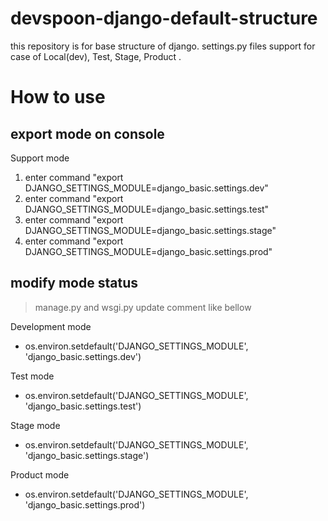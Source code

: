 # devspoon-django-default-structure
this repository is for base structure of django. settings.py files support for case of Local(dev), Test, Stage, Product .

# How to use
## export mode on console
Support mode
1. enter command "export DJANGO_SETTINGS_MODULE=django_basic.settings.dev"
2. enter command "export DJANGO_SETTINGS_MODULE=django_basic.settings.test"
3. enter command "export DJANGO_SETTINGS_MODULE=django_basic.settings.stage"
4. enter command "export DJANGO_SETTINGS_MODULE=django_basic.settings.prod"

## modify mode status
> manage.py and wsgi.py update comment like bellow

Development mode
- os.environ.setdefault('DJANGO_SETTINGS_MODULE', 'django_basic.settings.dev')

Test mode
-  os.environ.setdefault('DJANGO_SETTINGS_MODULE', 'django_basic.settings.test')

Stage mode
-  os.environ.setdefault('DJANGO_SETTINGS_MODULE', 'django_basic.settings.stage')

Product mode
-  os.environ.setdefault('DJANGO_SETTINGS_MODULE', 'django_basic.settings.prod')